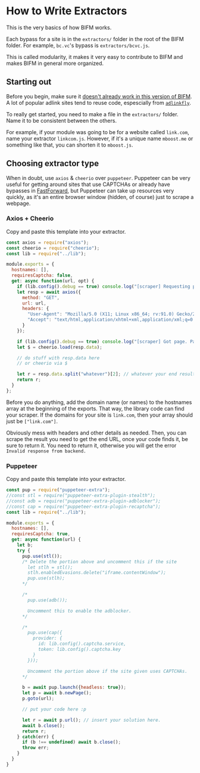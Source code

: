# How to Write Extractors

This is the very basics of how BIFM works.

Each bypass for a site is in the `extractors/` folder in the root of the BIFM folder. For example, `bc.vc`'s bypass is `extractors/bcvc.js`. 

This is called modularity, it makes it very easy to contribute to BIFM and makes BIFM in general more organized.

## Starting out

Before you begin, make sure it [doesn't already work in this version of BIFM](../INSTANCE.md). A lot of popular adlink sites tend to reuse code, espescially from [`adlinkfly`](../../extractors/adlinkfly.js).

To really get started, you need to make a file in the `extractors/` folder. Name it to be consistent between the others. 

For example, if your module was going to be for a website called `link.com`, name your extractor `linkcom.js`. However, if it's a unique name `mboost.me` or something like that, you can shorten it to `mboost.js`.

## Choosing extractor type

When in doubt, use `axios` & `cheerio` over `puppeteer`. Puppeteer can be very useful for getting around sites that use CAPTCHAs or already have bypasses in [FastForward](https://fastforward.team), but Puppeteer can take up resources very quickly, as it's an entire browser window (hidden, of course) just to scrape a webpage.

### Axios + Cheerio

Copy and paste this template into your extractor.

```js
const axios = require("axios");
const cheerio = require("cheerio");
const lib = require("../lib");

module.exports = {
  hostnames: [],
  requiresCaptcha: false,
  get: async function(url, opt) {
    if (lib.config().debug == true) console.log("[scraper] Requesting page...");
    let resp = await axios({
      method: "GET",
      url: url,
      headers: {
        "User-Agent": "Mozilla/5.0 (X11; Linux x86_64; rv:91.0) Gecko/20100101 Firefox/91.0",
        "Accept": "text/html,application/xhtml+xml,application/xml;q=0.9,image/webp,*/*;q=0.8",
      }
    });

    if (lib.config().debug == true) console.log("[scraper] Got page. Parsing page...");
    let $ = cheerio.load(resp.data);

    // do stuff with resp.data here
    // or cheerio via $

    let r = resp.data.split("whatever")[2]; // whatever your end result is, dont use this obviously though, it's an example
    return r;
  }
};
```

Before you do anything, add the domain name (or names) to the hostnames array at the beginning of the exports. That way, the library code can find your scraper. If the domains for your site is `link.com`, then your array should just be `["link.com"]`.

Obviously mess with headers and other details as needed. Then, you can scrape the result you need to get the end URL, once your code finds it, be sure to return it. You need to return it, otherwise you will get the error `Invalid response from backend.`

### Puppeteer

Copy and paste this template into your extractor.

```js
const pup = require("puppeteer-extra");
//const stl = require("puppeteer-extra-plugin-stealth");
//const adb = require("puppeteer-extra-plugin-adblocker");
//const cap = require("puppeteer-extra-plugin-recaptcha");
const lib = require("../lib");

module.exports = {
  hostnames: [],
  requiresCaptcha: true,
  get: async function(url) {
    let b;
    try {
      pup.use(stl());
      /* Delete the portion above and uncomment this if the site 
        let stlh = stl();
        stlh.enabledEvasions.delete("iframe.contentWindow");
        pup.use(stlh);
      */

      /*
        pup.use(adb()); 

        Uncomment this to enable the adblocker.
      */

      /* 
        pup.use(cap({
          provider: {
            id: lib.config().captcha.service,
            token: lib.config().captcha.key
          }
        }));

        Uncomment the portion above if the site given uses CAPTCHAs.
      */

      b = await pup.launch({headless: true});
      let p = await b.newPage();
      p.goto(url);

      // put your code here :p

      let r = await p.url(); // insert your solution here.
      await b.close();
      return r;
    } catch(err) {
      if (b !== undefined) await b.close();
      throw err;
    }
  }
}
```